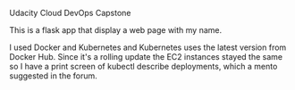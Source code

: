 Udacity Cloud DevOps Capstone

This is a flask app that display a web page with my name. 

I used Docker and Kubernetes and Kubernetes uses the latest version 
from Docker Hub.  Since it's a rolling update the EC2 instances stayed 
the same so I have a print screen of kubectl describe deployments, 
which a mento suggested in the forum. 




